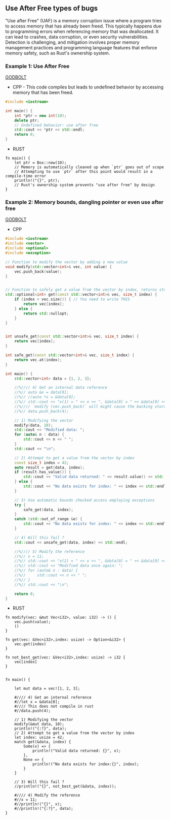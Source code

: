 ## Use After Free types of bugs
"Use after Free" (UAF) is a memory corruption issue where a program tries to access memory that has already been freed. This typically happens due to programming errors when referencing memory that was deallocated. It can lead to crashes, data corruption, or even security vulnerabilities. Detection is challenging, and mitigation involves proper memory management practices and programming language features that enforce memory safety, such as Rust's ownership system.

### Example 1: Use After Free
[GODBOLT](https://godbolt.org/z/KG3Whh9dW)
* CPP - This code compiles but leads to undefined behavior by accessing memory that has been freed.
```cpp
#include <iostream>

int main() {
    int *ptr = new int(10);
    delete ptr;
    // Undefined behavior: use after free
    std::cout << *ptr << std::endl;
    return 0;
}
```
* RUST
```rust,editable
fn main() {
    let ptr = Box::new(10);
    // Memory is automatically cleaned up when `ptr` goes out of scope
    // Attempting to use `ptr` after this point would result in a compile-time error
    println!("{}", ptr);
    // Rust's ownership system prevents "use after free" by design
}
```


### Example 2: Memory bounds, dangling pointer or even use after free
[GODBOLT](https://godbolt.org/z/dvGP1f6aa)
* CPP
```cpp
#include <iostream>
#include <vector>
#include <optional>
#include <exception>

// Function to modify the vector by adding a new value
void modify(std::vector<int>& vec, int value) {
    vec.push_back(value);
}


// Function to safely get a value from the vector by index, returns std::optional
std::optional<int> get(const std::vector<int>& vec, size_t index) {
    if (index < vec.size()) { // You need to write THIS
        return vec[index];
    } else {
        return std::nullopt;
    }
}


int unsafe_get(const std::vector<int>& vec, size_t index) {
    return vec[index];
}

int safe_get(const std::vector<int>& vec, size_t index) {
    return vec.at(index);
}

int main() {
    std::vector<int> data = {1, 2, 3};

    //%//// 4) Get an internal data reference
    //%// auto &x = data[0];
    //%// //auto *x = &data[0];
    //%// std::cout << "x(1) = " << x << ", &data[0] = " << &data[0] << std::endl;
    //%//// `modify (vec.push_back)` will might cause the backing storage of `data` to be reallocated. Dangling pointer and use after free issue, Does this compile in CPP ?
    //%// data.push_back(4);

    // 1) Modifying the vector
    modify(data, 10);
    std::cout << "Modified data: ";
    for (auto& n : data) {
        std::cout << n << " ";
    }
    std::cout << "\n";

    // 2) Attempt to get a value from the vector by index
    const size_t index = 42;
    auto result = get(data, index);
    if (result.has_value()) {
        std::cout << "Valid data returned: " << result.value() << std::endl;
    } else {
        std::cout << "No data exists for index: " << index << std::endl;
    }

    // 3) Use automatic bounds checked access employing exceptions
    try {
        safe_get(data, index);
    }
    catch (std::out_of_range &e) {
        std::cout << "No data exists for index: " << index << std::endl;
    }

    // 4) Will this fail ?
    std::cout << unsafe_get(data, index) << std::endl;

    //%//// 5) Modify the reference
    //%// x = 11;
    //%// std::cout << "x(2) = " << x << ", &data[0] = " << &data[0] << std::endl;
    //%// std::cout << "Modified data once again: ";
    //%// for (auto& n : data) {
    //%//     std::cout << n << " ";
    //%// }
    //%// std::cout << "\n";

    return 0;
}
```

* RUST
```rust,editable
fn modify(vec: &mut Vec<i32>, value: i32) -> () {
    vec.push(value);
    ()
}

fn get(vec: &Vec<i32>,index: usize) -> Option<&i32> {
    vec.get(index)
}

fn not_best_get(vec: &Vec<i32>,index: usize) -> i32 {
    vec[index]
}


fn main() {

    let mut data = vec![1, 2, 3];

    #//// 4) Get an internal reference
    #//let x = &data[0];
    #//// This does not compile in rust
    #//data.push(4);

    // 1) Modifying the vector
    modify(&mut data, 10);
    println!("{:?}", data);
    // 2) Attempt to get a value from the vector by index
    let index: usize = 42;
    match get(&data, index) {
        Some(x) => {
            println!("Valid data returned: {}", x);
        },
        None => {
            println!("No data exists for index:{}", index);
        }
    }

    // 3) Will this fail ?
    //println!("{}", not_best_get(&data, index));

    #//// 4) Modify the reference
    #//x = 11;
    #//println!("{}", x);
    #//println!("{:?}", data);
}
```
